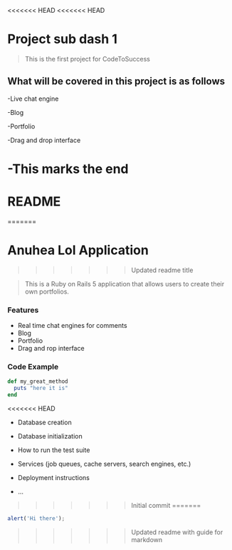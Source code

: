 <<<<<<< HEAD
<<<<<<< HEAD
# Project sub dash 1

>This is the first project for CodeToSuccess

## What will be covered in this project is as follows

-Live chat engine

-Blog

-Portfolio

-Drag and drop interface

-This marks the end
=======
# README
=======
# Anuhea Lol Application
>>>>>>> Updated readme title

> This is a Ruby on Rails 5 application that allows users to create their own portfolios.

### Features

- Real time chat engines for comments
- Blog
- Portfolio
- Drag and rop interface

### Code Example

```ruby
def my_great_method
  puts "here it is"
end
```

<<<<<<< HEAD
* Database creation

* Database initialization

* How to run the test suite

* Services (job queues, cache servers, search engines, etc.)

* Deployment instructions

* ...
>>>>>>> Initial commit
=======
```javascript
alert('Hi there');
```
>>>>>>> Updated readme with guide for markdown
